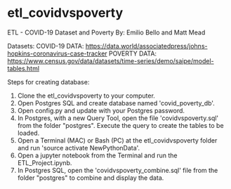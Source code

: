 # etl_covidvspoverty
ETL - COVID-19 Dataset and Poverty
By: Emilio Bello and Matt Mead

Datasets:
COVID-19 DATA: https://data.world/associatedpress/johns-hopkins-coronavirus-case-tracker
POVERTY DATA: https://www.census.gov/data/datasets/time-series/demo/saipe/model-tables.html

Steps for creating database:

1. Clone the etl_covidvspoverty to your computer.
2. Open Postgres SQL and create database named 'covid_poverty_db'.
3. Open config.py and update with your Postgres password.
4. In Postgres, with a new Query Tool, open the file 'covidvspoverty.sql' from the folder "postgres". Execute the query to create the tables to be loaded.
5. Open a Terminal (MAC) or Bash (PC) at the etl_covidvspoverty folder and run 'source activate NewPythonData'.
6. Open a jupyter notebook from the Terminal and run the ETL_Project.ipynb.
7. In Postgres SQL, open the 'covidvspoverty_combine.sql' file from the folder "postgres" to combine and display the data. 

